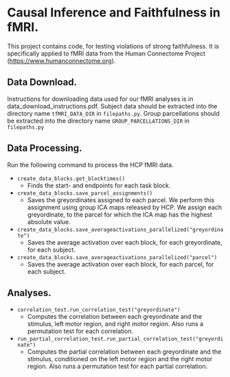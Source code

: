 # Causal Inference and Faithfulness in fMRI.

This project contains code, for testing violations of strong faithfulness. It is specifically applied to fMRI data from the Human Connectome Project (https://www.humanconnectome.org).

## Data Download.
Instructions for downloading data used for our fMRI analyses is in data_download_instructions.pdf.
Subject data should be extracted into the directory name `tfMRI_DATA_DIR` in `filepaths.py`.
Group parcellations should be extracted into the directory name `GROUP_PARCELLATIONS_DIR` in `filepaths.py`

## Data Processing.
Run the following command to process the HCP fMRI data.

* `create_data_blocks.get_blocktimes()`
  * Finds the start- and endpoints for each task block.
* `create_data_blocks.save_parcel_assignments()`
  * Saves the greyordinates assigned to each parcel. We perform this assignment using group ICA maps released by HCP. We assign each greyordinate, to the parcel for which the ICA map has the highest absolute value.
* `create_data_blocks.save_averageactivations_parallelized("greyordinate")`
  * Saves the average activation over each block, for each greyordinate, for each subject.
* `create_data_blocks.save_averageactivations_parallelized("parcel")`
  * Saves the average activation over each block, for each parcel, for each subject.

## Analyses.
* `correlation_test.run_correlation_test("greyordinate")`
  * Computes the correlation between each greyordinate and the stimulus, left motor region, and right motor region. Also runs a permutation test for each correlation.
* `run_partial_correlation_test.run_partial_correlation_test("greyordinate")`
  * Computes the partial correlation between each greyordinate and the stimulus, conditioned on the left motor region and the right motor region. Also runs a permutation test for each partial correlation.
